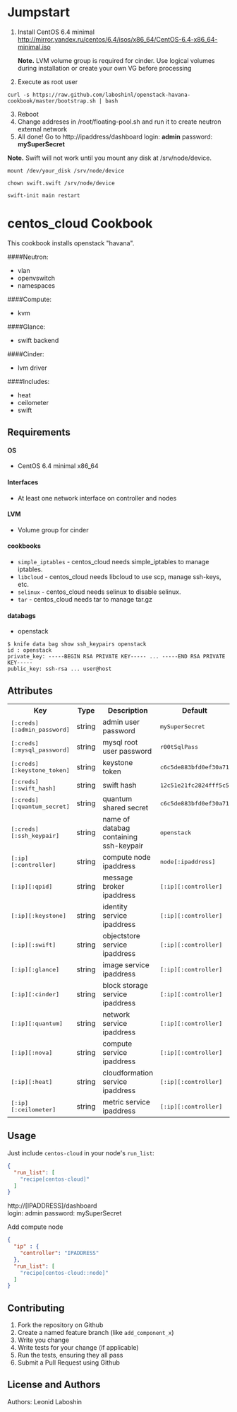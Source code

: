 Jumpstart
==========

1. Install CentOS 6.4 minimal http://mirror.yandex.ru/centos/6.4/isos/x86_64/CentOS-6.4-x86_64-minimal.iso
   
   **Note.** LVM volume group is required for cinder. Use logical volumes during installation or create your own VG before processing
  

2. Execute as root user

  ``` console
  curl -s https://raw.github.com/laboshinl/openstack-havana-cookbook/master/bootstrap.sh | bash
  ```

3. Reboot
4. Change addreses in /root/floating-pool.sh and run it to create neutron external network
5. All done! Go to http://ipaddress/dashboard  login: **admin** password: **mySuperSecret**

  **Note.** Swift will not work until you mount any disk at /srv/node/device. 
  ```
  mount /dev/your_disk /srv/node/device

  chown swift.swift /srv/node/device
  
  swift-init main restart
  ```

centos_cloud Cookbook
=====================

This cookbook installs openstack "havana".

####Neutron: 
- vlan
- openvswitch 
- namespaces

####Compute: 
- kvm

####Glance: 
- swift backend

####Cinder: 
- lvm driver

####Includes:
- heat 
- ceilometer
- swift

Requirements
------------
#### OS

- CentOS 6.4 minimal x86_64

#### Interfaces

- At least one network interface on controller and nodes

#### LVM

- Volume group for cinder 

#### cookbooks
- `simple_iptables` - centos_cloud needs simple_iptables to manage iptables.
- `libcloud` -  centos_cloud needs libcloud to use scp, manage ssh-keys, etc.
- `selinux` - centos_cloud needs selinux to disable selinux.
- `tar` - centos_cloud needs tar to manage tar.gz

#### databags
- openstack 

```
$ knife data bag show ssh_keypairs openstack
id : openstack
private_key: -----BEGIN RSA PRIVATE KEY----- ... -----END RSA PRIVATE KEY-----
public_key: ssh-rsa ... user@host
```

Attributes
----------

<table>
  <tr>
    <th>Key</th>
    <th>Type</th>
    <th>Description</th>
    <th>Default</th>
  </tr>
  <tr>
    <td><tt>[:creds][:admin_password]</tt></td>
    <td>string</td>
    <td>admin user password</td>
    <td><tt>mySuperSecret</tt></td>
  </tr>
  <tr>
    <td><tt>[:creds][:mysql_password]</tt></td>
    <td>string</td>
    <td>mysql root user password</td>
    <td><tt>r00tSqlPass</tt></td>
  </tr>
  <tr>
    <td><tt>[:creds][:keystone_token]</tt></td>
    <td>string</td>
    <td>keystone token</td>
    <td><tt>c6c5de883bfd0ef30a71</tt></td>
  </tr>
  <tr>
    <td><tt>[:creds][:swift_hash]</tt></td>
    <td>string</td>
    <td>swift hash</td>
    <td><tt>12c51e21fc2824fff5c5</tt></td>
  </tr>
  <tr>
    <td><tt>[:creds][:quantum_secret]</tt></td>
    <td>string</td>
    <td>quantum shared secret</td>
    <td><tt>c6c5de883bfd0ef30a71</tt></td>
  </tr>
  <tr>
    <td><tt>[:creds][:ssh_keypair]</tt></td>
    <td>string</td>
    <td>name of databag containing ssh-keypair </td>
    <td><tt>openstack</tt></td>
  </tr>
  <tr>
    <td><tt>[:ip][:controller]</tt></td>
    <td>string</td>
    <td>compute node ipaddress</td>
    <td><tt>node[:ipaddress]</tt></td>
  </tr>
  <tr>
    <td><tt>[:ip][:qpid]</tt></td>
    <td>string</td>
    <td>message broker ipaddress</td>
    <td><tt>[:ip][:controller]</tt></td>
  </tr>
  <tr>
    <td><tt>[:ip][:keystone]</tt></td>
    <td>string</td>
    <td>identity service ipaddress</td>
    <td><tt>[:ip][:controller]</tt></td>
  </tr>
  <tr>
    <td><tt>[:ip][:swift]</tt></td>
    <td>string</td>
    <td>objectstore service ipaddress</td>
    <td><tt>[:ip][:controller]</tt></td>
  </tr>
  <tr>
    <td><tt>[:ip][:glance]</tt></td>
    <td>string</td>
    <td>image service  ipaddress</td>
    <td><tt>[:ip][:controller]</tt></td>
  </tr>
  <tr>
    <td><tt>[:ip][:cinder]</tt></td>
    <td>string</td>
    <td>block storage service ipaddress</td>
    <td><tt>[:ip][:controller]</tt></td>
  </tr>
  <tr>
    <td><tt>[:ip][:quantum]</tt></td>
    <td>string</td>
    <td>network service  ipaddress</td>
    <td><tt>[:ip][:controller]</tt></td>
  </tr>
  <tr>
    <td><tt>[:ip][:nova]</tt></td>
    <td>string</td>
    <td>compute service ipaddress</td>
    <td><tt>[:ip][:controller]</tt></td>
  </tr>
  <tr>
    <td><tt>[:ip][:heat]</tt></td>
    <td>string</td>
    <td>cloudformation service ipaddress</td>
    <td><tt>[:ip][:controller]</tt></td>
  </tr>
  <tr>
    <td><tt>[:ip][:ceilometer]</tt></td>
    <td>string</td>
    <td>metric service ipaddress</td>
    <td><tt>[:ip][:controller]</tt></td>
  </tr>
</table>

Usage
-----

Just include `centos-cloud` in your node's `run_list`:

```json
{
  "run_list": [
    "recipe[centos-cloud]"
  ]
}
```
http://[IPADDRESS]/dashboard  
login: admin 
password: mySuperSecret

Add compute node

```json
{
  "ip" : { 
    "controller": "IPADDRESS"
  },
  "run_list": [
    "recipe[centos-cloud::node]"
  ]
}
```



Contributing
------------

1. Fork the repository on Github
2. Create a named feature branch (like `add_component_x`)
3. Write you change
4. Write tests for your change (if applicable)
5. Run the tests, ensuring they all pass
6. Submit a Pull Request using Github

License and Authors
-------------------
Authors: Leonid Laboshin
